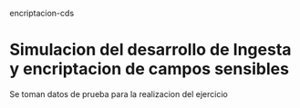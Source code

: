 encriptacion-cds
# Simulacion del desarrollo de Ingesta y encriptacion de campos sensibles

Se toman datos de prueba para la realizacion del ejercicio